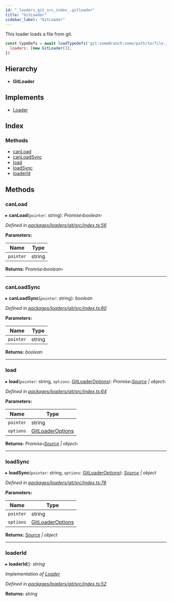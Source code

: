 ```yaml
---
id: "_loaders_git_src_index_.gitloader"
title: "GitLoader"
sidebar_label: "GitLoader"
---
```


This loader loads a file from git.

```js
const typeDefs = await loadTypedefs('git:someBranch:some/path/to/file.js', {
  loaders: [new GitLoader()],
})
```

## Hierarchy

* **GitLoader**

## Implements

* [Loader](../interfaces/_utils_src_index_.loader)

## Index

### Methods

* [canLoad](_loaders_git_src_index_.gitloader.md#canload)
* [canLoadSync](_loaders_git_src_index_.gitloader.md#canloadsync)
* [load](_loaders_git_src_index_.gitloader.md#load)
* [loadSync](_loaders_git_src_index_.gitloader.md#loadsync)
* [loaderId](_loaders_git_src_index_.gitloader.md#loaderid)

## Methods

###  canLoad

▸ **canLoad**(`pointer`: string): *Promise‹boolean›*

*Defined in [packages/loaders/git/src/index.ts:56](https://github.com/ardatan/graphql-tools/blob/master/packages/loaders/git/src/index.ts#L56)*

**Parameters:**

Name | Type |
------ | ------ |
`pointer` | string |

**Returns:** *Promise‹boolean›*

___

###  canLoadSync

▸ **canLoadSync**(`pointer`: string): *boolean*

*Defined in [packages/loaders/git/src/index.ts:60](https://github.com/ardatan/graphql-tools/blob/master/packages/loaders/git/src/index.ts#L60)*

**Parameters:**

Name | Type |
------ | ------ |
`pointer` | string |

**Returns:** *boolean*

___

###  load

▸ **load**(`pointer`: string, `options`: [GitLoaderOptions](../modules/_loaders_git_src_index_.md#gitloaderoptions)): *Promise‹[Source](../interfaces/_utils_src_index_.source) | object›*

*Defined in [packages/loaders/git/src/index.ts:64](https://github.com/ardatan/graphql-tools/blob/master/packages/loaders/git/src/index.ts#L64)*

**Parameters:**

Name | Type |
------ | ------ |
`pointer` | string |
`options` | [GitLoaderOptions](../modules/_loaders_git_src_index_.md#gitloaderoptions) |

**Returns:** *Promise‹[Source](../interfaces/_utils_src_index_.source) | object›*

___

###  loadSync

▸ **loadSync**(`pointer`: string, `options`: [GitLoaderOptions](../modules/_loaders_git_src_index_.md#gitloaderoptions)): *[Source](../interfaces/_utils_src_index_.source) | object*

*Defined in [packages/loaders/git/src/index.ts:78](https://github.com/ardatan/graphql-tools/blob/master/packages/loaders/git/src/index.ts#L78)*

**Parameters:**

Name | Type |
------ | ------ |
`pointer` | string |
`options` | [GitLoaderOptions](../modules/_loaders_git_src_index_.md#gitloaderoptions) |

**Returns:** *[Source](../interfaces/_utils_src_index_.source) | object*

___

###  loaderId

▸ **loaderId**(): *string*

*Implementation of [Loader](../interfaces/_utils_src_index_.loader)*

*Defined in [packages/loaders/git/src/index.ts:52](https://github.com/ardatan/graphql-tools/blob/master/packages/loaders/git/src/index.ts#L52)*

**Returns:** *string*
